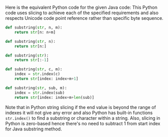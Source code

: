 Here is the equivalent Python code for the given Java code: 
This Python code uses slicing to achieve each of the specified requirements and also respects Unicode code point reference rather than specific byte sequence.

```python
def substring(str, n, m):
    return str[n: n+m]

def substring(str, n):
    return str[n:]

def substring(str):
    return str[:-1]

def substring(str, c, m):
    index = str.index(c) 
    return str[index: index+m+1]

def substring(str, sub, m):
    index = str.index(sub)
    return str[index: index+m+len(sub)]
```
Note that in Python string slicing if the end value is beyond the range of indexes it will not give any error and also Python has built-in functions `str.index()` to find a substring or character within a string. Also, slicing in Python is zero-based hence there's no need to subtract 1 from start index for Java substring method.
